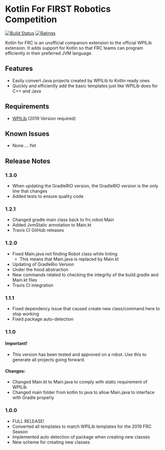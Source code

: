 # Kotlin For FIRST Robotics Competition
[![Build Status](https://travis-ci.com/zPaw/kotlin-for-frc.svg?branch=master)](https://travis-ci.com/zPaw/kotlin-for-frc)
[![Ratings](https://vsmarketplacebadge.apphb.com/rating/brenek.kotlin-for-frc.svg)](https://marketplace.visualstudio.com/items?itemName=brenek.kotlin-for-frc)

Kotlin for FRC is an unofficial companion extension to the official WPILib extension. It adds support for Kotlin so that FRC teams can program efficiently in their preferred JVM language.

## Features

* Easily convert Java projects created by WPILib to Kotlin ready ones
* Quickly and efficiently add the basic templates just like WPILib does for C++ and Java

## Requirements

* [WPILib](https://github.com/wpilibsuite/vscode-wpilib/releases) (2019 Version required)

## Known Issues

* None.....Yet

## Release Notes

### 1.3.0
* When updating the GradleRIO version, the GradleRIO version is the only line that changes
* Added tests to ensure quality code

### 1.2.1
* Changed gradle main class back to frc.robot.Main
* Added JvmStatic annotation to Main.kt
* Travis CI GitHub releases

### 1.2.0
* Fixed Main.java not finding Robot class while linting
    * This means that Main.java is replaced by Main.kt
* Updating of GradleRio Version
* Under the hood abstraction
* New commands related to checking the integrity of the build.gradle and Main.kt files
* Travis CI integration

### 1.1.1
* Fixed dependency issue that caused create new class/command here to stop working
* Fixed package auto-detection

### 1.1.0
#### Important!
* This version has been tested and approved on a robot. Use this to generate all projects going forward.
#### Changes:
* Changed Main.kt to Main.java to comply with static requirement of WPILib
* Changed main folder from kotlin to java to allow Main.java to interface with Gradle properly

### 1.0.0
* FULL RELEASE!
* Converted all templates to match WPILib templates for the 2019 FRC Season
* Implemented auto detection of package when creating new classes
* New scheme for creating new classes
